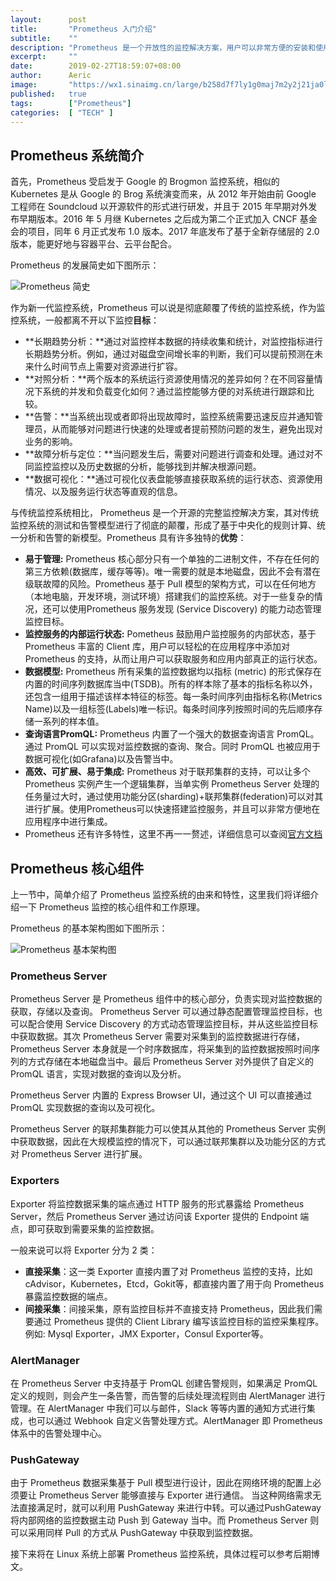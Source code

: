 ```yaml
---
layout:      post
title:       "Prometheus 入门介绍"
subtitle:    ""
description: "Prometheus 是一个开放性的监控解决方案，用户可以非常方便的安装和使用 Prometheus 并且能够非常方便的对其进行扩展，本文档先简单介绍一下 Prometheus"
excerpt:     ""
date:        2019-02-27T18:59:07+08:00
author:      Aeric
image:       "https://wx1.sinaimg.cn/large/b258d7f7ly1g0maj7m2y2j21ja0lokao.jpg"
published:   true
tags:        ["Prometheus"]
categories:  [ "TECH" ]
---
```


## Prometheus 系统简介

首先，Prometheus 受启发于 Google 的 Brogmon 监控系统，相似的 Kubernetes 是从 Google 的 Brog 系统演变而来，从 2012 年开始由前 Google 工程师在 Soundcloud 以开源软件的形式进行研发，并且于 2015 年早期对外发布早期版本。2016 年 5 月继 Kubernetes 之后成为第二个正式加入 CNCF 基金会的项目，同年 6 月正式发布 1.0 版本。2017 年底发布了基于全新存储层的 2.0 版本，能更好地与容器平台、云平台配合。

Prometheus 的发展简史如下图所示：

![Prometheus 简史](https://wx1.sinaimg.cn/large/b258d7f7ly1g0lwpo57jaj20o507hwfr.jpg)

作为新一代监控系统，Prometheus 可以说是彻底颠覆了传统的监控系统，作为监控系统，一般都离不开以下监控**目标**：

- **长期趋势分析：**通过对监控样本数据的持续收集和统计，对监控指标进行长期趋势分析。例如，通过对磁盘空间增长率的判断，我们可以提前预测在未来什么时间节点上需要对资源进行扩容。
- **对照分析：**两个版本的系统运行资源使用情况的差异如何？在不同容量情况下系统的并发和负载变化如何？通过监控能够方便的对系统进行跟踪和比较。
- **告警：**当系统出现或者即将出现故障时，监控系统需要迅速反应并通知管理员，从而能够对问题进行快速的处理或者提前预防问题的发生，避免出现对业务的影响。
- **故障分析与定位：**当问题发生后，需要对问题进行调查和处理。通过对不同监控监控以及历史数据的分析，能够找到并解决根源问题。
- **数据可视化：**通过可视化仪表盘能够直接获取系统的运行状态、资源使用情况、以及服务运行状态等直观的信息。

与传统监控系统相比， Prometheus 是一个开源的完整监控解决方案，其对传统监控系统的测试和告警模型进行了彻底的颠覆，形成了基于中央化的规则计算、统一分析和告警的新模型。Prometheus 具有许多独特的**优势**：

- **易于管理:** Prometheus 核心部分只有一个单独的二进制文件，不存在任何的第三方依赖(数据库，缓存等等)。唯一需要的就是本地磁盘，因此不会有潜在级联故障的风险。Prometheus 基于 Pull 模型的架构方式，可以在任何地方（本地电脑，开发环境，测试环境）搭建我们的监控系统。对于一些复杂的情况，还可以使用Prometheus 服务发现 (Service Discovery) 的能力动态管理监控目标。
- **监控服务的内部运行状态:** Pometheus 鼓励用户监控服务的内部状态，基于 Prometheus 丰富的 Client 库，用户可以轻松的在应用程序中添加对 Prometheus 的支持，从而让用户可以获取服务和应用内部真正的运行状态。
- **数据模型:** Prometheus 所有采集的监控数据均以指标 (metric) 的形式保存在内置的时间序列数据库当中(TSDB)。所有的样本除了基本的指标名称以外，还包含一组用于描述该样本特征的标签。每一条时间序列由指标名称(Metrics Name)以及一组标签(Labels)唯一标识。每条时间序列按照时间的先后顺序存储一系列的样本值。
- **查询语言PromQL:** Prometheus 内置了一个强大的数据查询语言 PromQL。 通过 PromQL 可以实现对监控数据的查询、聚合。同时 PromQL 也被应用于数据可视化(如Grafana)以及告警当中。
- **高效、可扩展、易于集成:** Prometheus 对于联邦集群的支持，可以让多个 Prometheus 实例产生一个逻辑集群，当单实例 Prometheus Server 处理的任务量过大时，通过使用功能分区(sharding)+联邦集群(federation)可以对其进行扩展。使用Prometheus可以快速搭建监控服务，并且可以非常方便地在应用程序中进行集成。
- Prometheus 还有许多特性，这里不再一一赘述，详细信息可以查阅[官方文档](https://prometheus.io/docs/introduction/overview/)

## Prometheus 核心组件

上一节中，简单介绍了 Prometheus 监控系统的由来和特性，这里我们将详细介绍一下 Prometheus 监控的核心组件和工作原理。

Prometheus 的基本架构图如下图所示：

![Prometheus 基本架构图](https://prometheus.io/assets/architecture.png)

### Prometheus Server

Prometheus Server 是 Prometheus 组件中的核心部分，负责实现对监控数据的获取，存储以及查询。 Prometheus Server 可以通过静态配置管理监控目标，也可以配合使用 Service Discovery 的方式动态管理监控目标，并从这些监控目标中获取数据。其次 Prometheus Server 需要对采集到的监控数据进行存储，Prometheus Server 本身就是一个时序数据库，将采集到的监控数据按照时间序列的方式存储在本地磁盘当中。最后 Prometheus Server 对外提供了自定义的 PromQL 语言，实现对数据的查询以及分析。

Prometheus Server 内置的 Express Browser UI，通过这个 UI 可以直接通过 PromQL 实现数据的查询以及可视化。

Prometheus Server 的联邦集群能力可以使其从其他的 Prometheus Server 实例中获取数据，因此在大规模监控的情况下，可以通过联邦集群以及功能分区的方式对 Prometheus Server 进行扩展。

### Exporters

Exporter 将监控数据采集的端点通过 HTTP 服务的形式暴露给 Prometheus Server，然后 Prometheus Server 通过访问该 Exporter 提供的 Endpoint 端点，即可获取到需要采集的监控数据。

一般来说可以将 Exporter 分为 2 类：

- **直接采集**：这一类 Exporter 直接内置了对 Prometheus 监控的支持，比如 cAdvisor，Kubernetes，Etcd，Gokit等，都直接内置了用于向 Prometheus 暴露监控数据的端点。
- **间接采集**：间接采集，原有监控目标并不直接支持 Prometheus，因此我们需要通过 Prometheus 提供的 Client Library 编写该监控目标的监控采集程序。例如: Mysql Exporter，JMX Exporter，Consul Exporter等。

### AlertManager

在 Prometheus Server 中支持基于 PromQL 创建告警规则，如果满足 PromQL 定义的规则，则会产生一条告警，而告警的后续处理流程则由 AlertManager 进行管理。在 AlertManager 中我们可以与邮件，Slack 等等内置的通知方式进行集成，也可以通过 Webhook 自定义告警处理方式。AlertManager 即 Prometheus 体系中的告警处理中心。

### PushGateway

由于 Prometheus 数据采集基于 Pull 模型进行设计，因此在网络环境的配置上必须要让 Prometheus Server 能够直接与 Exporter 进行通信。 当这种网络需求无法直接满足时，就可以利用 PushGateway 来进行中转。可以通过PushGateway 将内部网络的监控数据主动 Push 到 Gateway 当中。而 Prometheus Server 则可以采用同样 Pull 的方式从 PushGateway 中获取到监控数据。

接下来将在 Linux 系统上部署 Prometheus 监控系统，具体过程可以参考后期博文。